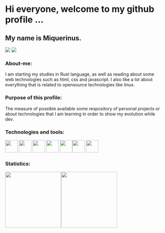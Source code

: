 <h1>Hi everyone,  welcome to my github profile ...</h1>

<h2>My name is Miquerinus.</h2>
<div>
<a href = "mailto:miquerinus.br@gmail.com"><img src="https://img.shields.io/badge/Gmail-D14836?style=for-the-badge&logo=gmail&logoColor=white" target="_blank"></a>
<a href="https://www.linkedin.com/in/seu-usuário-linkedln-aqui" target="_blank"><img src="https://img.shields.io/badge/-LinkedIn-%230077B5?style=for-the-badge&logo=linkedin&logoColor=white" target="_blank"></a>   
</div>

<h3>About-me:</h3>

<p>I am starting my studies in Rust language, as well as reading about some web technologies such as html, css and javascript. I also like a lot about everything that is related to opensource technologies like linux.</p>

<h3>Purpose of this profile:</h3> 

<p>The measure of possible available some respository of personal projects or about technologies that I am learning in order to show my evolution while dev.</p>

<h3>Technologies and tools:</h3> 

 <img src="https://cdn.jsdelivr.net/gh/devicons/devicon/icons/vim/vim-original.svg"  width="40"  height="40"/> <img src="https://cdn.jsdelivr.net/gh/devicons/devicon/icons/rust/rust-plain.svg" width="40" height="40" /> <img src="https://cdn.jsdelivr.net/gh/devicons/devicon/icons/git/git-original.svg" width="40" height="40" /> <img src="https://cdn.jsdelivr.net/gh/devicons/devicon/icons/html5/html5-original.svg" width="40" hight="40 "/> <img src="https://cdn.jsdelivr.net/gh/devicons/devicon/icons/css3/css3-original-wordmark.svg" width="40" hight="40"/><img src="https://cdn.jsdelivr.net/gh/devicons/devicon/icons/javascript/javascript-original.svg" widtht="40" height="40"/> <img src="https://cdn.jsdelivr.net/gh/devicons/devicon/icons/bash/bash-original.svg" width="40" height="40" /> 
 
<h3> Statistics: </h3> 

<div>
<a href="https://github.com/miquerinus">
<img height="180em" src="https://github-readme-stats.vercel.app/api/top-langs/?username=miquerinus&layout=compact&langs_count=7&theme=rose_pine"/><img height="180em" src="https://github-readme-stats.vercel.app/api?username=miquerinus&show_icons=true&theme=rose_pine&include_all_commits=true&count_private=true"/>
</div>
          
         